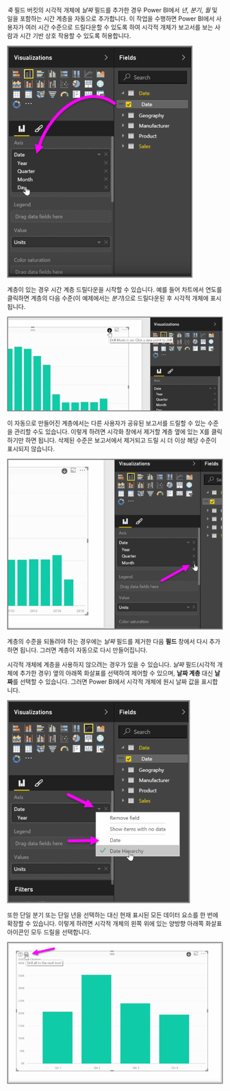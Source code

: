 *축* 필드 버킷의 시각적 개체에 *날짜* 필드를 추가한 경우 Power BI에서 *년*, *분기*, *월* 및 일을 포함하는 시간 계층을 자동으로 추가합니다. 이 작업을 수행하면 Power BI에서 사용자가 여러 시간 수준으로 드릴다운할 수 있도록 하여 시각적 개체가 보고서를 보는 사람과 시간 기반 상호 작용할 수 있도록 허용합니다.

![](media/3-11g-visual-hierarchies-drilling/3-11g_1.png)

계층이 있는 경우 시간 계층 드릴다운을 시작할 수 있습니다. 예를 들어 차트에서 연도를 클릭하면 계층의 다음 수준(이 예제에서는 *분기*)으로 드릴다운된 후 시각적 개체에 표시됩니다.

![](media/3-11g-visual-hierarchies-drilling/3-11g_2.png)

이 자동으로 만들어진 계층에서는 다른 사용자가 공유된 보고서를 드릴할 수 있는 수준을 관리할 수도 있습니다. 이렇게 하려면 시각화 창에서 제거할 계층 옆에 있는 X를 클릭하기만 하면 됩니다. 삭제된 수준은 보고서에서 제거되고 드릴 시 더 이상 해당 수준이 표시되지 않습니다.

![](media/3-11g-visual-hierarchies-drilling/3-11g_3.png)

계층의 수준을 되돌려야 하는 경우에는 *날짜* 필드를 제거한 다음 **필드** 창에서 다시 추가하면 됩니다. 그러면 계층이 자동으로 다시 만들어집니다.

시각적 개체에 계층을 사용하지 않으려는 경우가 있을 수 있습니다. *날짜* 필드(시각적 개체에 추가한 경우) 옆의 아래쪽 화살표를 선택하여 제어할 수 있으며, **날짜 계층** 대신 **날짜**를 선택할 수 있습니다. 그러면 Power BI에서 시각적 개체에 원시 날짜 값을 표시합니다.

![](media/3-11g-visual-hierarchies-drilling/3-11g_4.png)

또한 단일 분기 또는 단일 년을 선택하는 대신 현재 표시된 모든 데이터 요소를 한 번에 확장할 수 있습니다. 이렇게 하려면 시각적 개체의 왼쪽 위에 있는 양방향 아래쪽 화살표 아이콘인 모두 드릴을 선택합니다.

![](media/3-11g-visual-hierarchies-drilling/3-11g_5.png)

